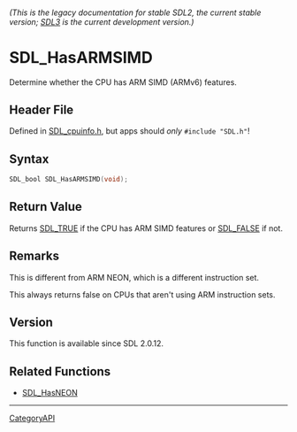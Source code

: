 ###### (This is the legacy documentation for stable SDL2, the current stable version; [SDL3](https://wiki.libsdl.org/SDL3/) is the current development version.)
# SDL_HasARMSIMD

Determine whether the CPU has ARM SIMD (ARMv6) features.

## Header File

Defined in [SDL_cpuinfo.h](https://github.com/libsdl-org/SDL/blob/SDL2/include/SDL_cpuinfo.h), but apps should _only_ `#include "SDL.h"`!

## Syntax

```c
SDL_bool SDL_HasARMSIMD(void);

```

## Return Value

Returns [SDL_TRUE](SDL_TRUE) if the CPU has ARM SIMD features or
[SDL_FALSE](SDL_FALSE) if not.

## Remarks

This is different from ARM NEON, which is a different instruction set.

This always returns false on CPUs that aren't using ARM instruction sets.

## Version

This function is available since SDL 2.0.12.

## Related Functions

* [SDL_HasNEON](SDL_HasNEON)

----
[CategoryAPI](CategoryAPI)


